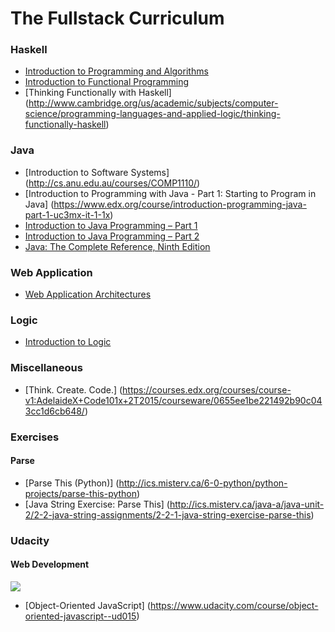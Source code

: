 # The Fullstack Curriculum
### Haskell
* [Introduction to Programming and Algorithms](http://cs.anu.edu.au/student/comp1100/index.html)
* [Introduction to Functional Programming](https://www.edx.org/course/introduction-functional-programming-delftx-fp101x)
* [Thinking Functionally with Haskell] (http://www.cambridge.org/us/academic/subjects/computer-science/programming-languages-and-applied-logic/thinking-functionally-haskell)

### Java
* [Introduction to Software Systems] (http://cs.anu.edu.au/courses/COMP1110/)
* [Introduction to Programming with Java - Part 1: Starting to Program in Java] (https://www.edx.org/course/introduction-programming-java-part-1-uc3mx-it-1-1x)
* [Introduction to Java Programming – Part 1](https://www.edx.org/course/introduction-java-programming-part-1-hkustx-comp102-1x-0)
* [Introduction to Java Programming – Part 2](https://www.edx.org/course/introduction-java-programming-part-2-hkustx-comp102-2x)
* [Java: The Complete Reference, Ninth Edition](http://www.amazon.com/Java-Complete-Reference-Ninth-Edition-ebook/dp/B00HSO0X6C)

### Web Application
* [Web Application Architectures](https://www.coursera.org/course/webapplications)

### Logic
* [Introduction to Logic](https://www.coursera.org/course/intrologic)


### Miscellaneous
* [Think. Create. Code.] (https://courses.edx.org/courses/course-v1:AdelaideX+Code101x+2T2015/courseware/0655ee1be221492b90c043cc1d6cb648/)

### Exercises
#### Parse
* [Parse This (Python)] (http://ics.misterv.ca/6-0-python/python-projects/parse-this-python)
* [Java String Exercise: Parse This] (http://ics.misterv.ca/java-a/java-unit-2/2-2-java-string-assignments/2-2-1-java-string-exercise-parse-this)


### Udacity
#### Web Development
![](https://lh3.ggpht.com/RQ6qVahymlxJnOFi2Fn6p6iLNwMQmchGjyJcJuqDUyhNBHkfmrxHYvDhApGA2rptOzmsSA_XZ8V-VV9uEQ=s275#w=1724&h=1067)
* [Object-Oriented JavaScript] (https://www.udacity.com/course/object-oriented-javascript--ud015)


